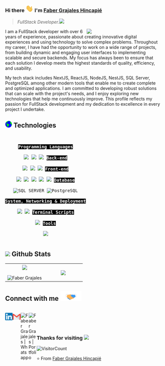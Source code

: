 ### Hi there <img src="https://github.com/SatYu26/SatYu26/blob/master/Assets/Hi.gif?raw=true" width="25px"> I'm [Faber Grajales Hincapié](https://fabergrajales.com)
>
><p><em>FullStack Developer.</a><img src="https://media.giphy.com/media/WUlplcMpOCEmTGBtBW/giphy.gif" width="30"></em></p>

<img align='right' src="https://media.giphy.com/media/lP8xu5t2DLGG045H8F/giphy.gif" width="240">

<div>
  <p>
I am a FullStack developer with over 6 years of experience, passionate about creating innovative digital experiences and using technology to solve complex problems. Throughout my career, I have had the opportunity to work on a wide range of projects, from building dynamic and engaging user interfaces to implementing scalable and secure backends. My focus has always been to ensure that each solution I develop meets the highest standards of quality, efficiency, and usability.

My tech stack includes NextJS, ReactJS, NodeJS, NestJS, SQL Server, PostgreSQL among other modern tools that enable me to create complete and optimized applications. I am committed to developing robust solutions that can scale with the project's needs, and I enjoy exploring new technologies that help me continuously improve. This profile reflects my passion for FullStack development and my dedication to excellence in every project I undertake.
  </p>
</div>


## <img src="https://github.com/SatYu26/SatYu26/blob/master/Assets/Earth.gif?raw=true" width="22px"> Technologies

<br>

<p style="display: inline-block;" align="center">
  <kbd style="background: transparent;">
    <kbd style="background: #000000;color: #fff; font-weight: 600;">Programming Languages</kbd>
    <br>
    <br>
    <img width="30px" src="https://cdn.svgporn.com/logos/javascript.svg" />
    <img width="30px" src="https://cdn.svgporn.com/logos/typescript-icon.svg" />
    <img width="27px" src="https://cdn.svgporn.com/logos/c-sharp.svg" />
    
  </kbd>
   <kbd style="background: transparent;">
    <kbd style="background: #000000;color: #fff; font-weight: 600;">Back-end</kbd>
    <br>
    <br>
    <img width="27px" src="https://cdn.svgporn.com/logos/nodejs-icon.svg" />
    <img width="30px" src="https://cdn.svgporn.com/logos/nestjs.svg" />
    <img width="30px" src="https://cdn.svgporn.com/logos/dotnet.svg" />
  </kbd>
  <kbd style="background: transparent;">
    <kbd style="background: #000000;color: #fff; font-weight: 600;">Front-end</kbd>
    <br>
    <br>
    <img width="26px" src="https://cdn.worldvectorlogo.com/logos/html-1.svg" />
    <img width="26px" src="https://cdn.worldvectorlogo.com/logos/css-3.svg" />
    <img width="30px" src="https://cdn.svgporn.com/logos/react.svg" />
    <img width="30px" src="https://cdn.svgporn.com/logos/nextjs-icon.svg" />
    <img width="37px" src="https://cdn.worldvectorlogo.com/logos/tailwindcss.svg" />
  </kbd>
  <kbd style="background: transparent;">
    <kbd style="background: #000000;color: #fff; font-weight: 600;">Database</kbd>
    <br>
    <br>
    <img width="30px" title="SQL SERVER" src="https://www.svgrepo.com/show/473725/microsoftsqlserver.svg" />
    <img width="30px" title="PostgreSQL" src="https://cdn.svgporn.com/logos/postgresql.svg" />
  </kbd>
  <br>
  <br>
  <kbd style="background: transparent;">
    <kbd style="background: #000000;color: #fff; font-weight: 600;">System, Networking & Deployment</kbd>
    <br>
    <br>
    <img width="30px" src="https://cdn.svgporn.com/logos/github-octocat.svg" />
    <img width="28px" src="https://cdn.svgporn.com/logos/git-icon.svg" />
  </kbd>
  <kbd style="background: transparent;">
    <kbd style="background: #000000;color: #fff; font-weight: 600;">Terminal Scripts</kbd>
    <br>
    <br>
    <img width="27px" src="https://cdn.svgporn.com/logos/bash-icon.svg" />
  </kbd>
  <kbd style="background: transparent;">
    <kbd style="background: #000000;color: #fff; font-weight: 600;">Tools</kbd>
    <br>
    <br>
    <img width="30px" src="https://cdn.svgporn.com/logos/visual-studio-code.svg" />
  </kbd>
</p>

## <img src="https://media.giphy.com/media/iY8CRBdQXODJSCERIr/giphy.gif" width="35"><b> Github Stats </b>

<p align="center">
  <table align="center">
    <tr border="none">
      <td width="50%" align="center">
        <img  align="center"  src="https://my-github-stats.fabergrajales.com/api?username=faber1999&theme=dark&show_icons=true&count_private=true" />
        <br></br>
        <img  title="🔥 Get streak stats for your profile at git.io/streak-stats" alt="Faber Grajales" src="https://github-readme-streak-stats.herokuapp.com/?user=faber1999&theme=whatsapp-dark2&border_radius=10&mode=weekly" />
      </td>
      <td width="50%" align="center">
        <img  align="center" src="https://my-github-stats.fabergrajales.com/api/top-langs/?username=faber1999&theme=dark&hide_border=false&no-bg=true&no-frame=true&langs_count=10"/>
      </td>
    </tr>
  </table>
</p>

<!-- ![snake gif](https://raw.githubusercontent.com/faber1999/portfolio/122f34e51127da96b5a3af4936c89d15b0708d17/public/faber-contribution.svg) -->

## Connect with me <img src="https://github.com/SatYu26/SatYu26/blob/master/Assets/Handshake.gif?raw=true" height="32px">

  <br>
  <a href="https://www.linkedin.com/in/faber-grajales-hincapié-3919b6198/" target="_blank">
    <img align="left" alt="Faber Grajales | Linkedin" width="24px" src="https://raw.githubusercontent.com/SatYu26/SatYu26/c58140b559bf4b3c4d324b8edbd61bc11e7095cf/Assets/Linkedin.svg" />
  </a>
  <a href="mailto:fabergrajales1999@gmail.com" target="_blank">
    <img align="left" alt="Faber Grajales | Gmail" width="26px" src="https://raw.githubusercontent.com/SatYu26/SatYu26/c58140b559bf4b3c4d324b8edbd61bc11e7095cf/Assets/Gmail.svg" />
  </a>
  <a href="https://wa.me/+573146310397" target="_blank">
    <img align="left" alt="Faber Grajales | Whatsapp" width="26px" src="https://cdn.svgporn.com/logos/whatsapp-icon.svg" />
  </a>
  <a href="www.fabergrajales.com" target="_blank">
    <img align="left" alt="Faber Grajales | Portfolio" width="26px" src="https://www.svgrepo.com/show/106961/portfolio.svg" />
  </a>

<br><br>

### Thanks for visiting <img src="https://media.giphy.com/media/xT0GqkVV1VtG7tqS08/giphy.gif" height="15px">

![VisitorCount](https://profile-counter.glitch.me/faber1999/count.svg)

⭐️ From [Faber Grajales Hincapié](https://github.com/faber1999)

